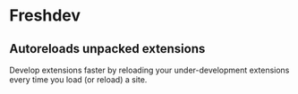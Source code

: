 # Freshdev

## Autoreloads unpacked extensions

Develop extensions faster by reloading your under-development extensions every time you load (or reload) a site.
